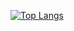 [![Top Langs](https://github-readme-stats.vercel.app/api/top-langs/?username=yuan67-top&layout=compact)](https://github.com/yuan67-top)
